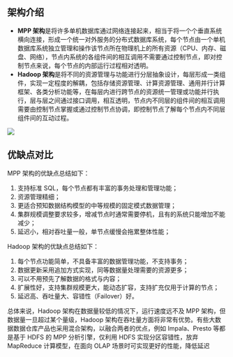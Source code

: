 ## 架构介绍

-   **MPP 架构**是将许多单机数据库通过网络连接起来，相当于将一个个垂直系统横向连接，形成一个统一对外服务的分布式数据库系统，每个节点由一个单机数据库系统独立管理和操作该节点所在物理机上的所有资源（CPU、内存、磁盘、网络），节点内系统的各组件间的相互调用不需要通过控制节点，即对控制节点来说，每个节点的内部运行过程相对透明。
-   **Hadoop 架构**是将不同的资源管理与功能进行分层抽象设计，每层形成一类组件，实现一定程度的解耦，包括存储资源管理、计算资源管理、通用并行计算框架、各类分析功能等，在每层内进行跨节点的资源统一管理或功能并行执行，层与层之间通过接口调用，相互透明，节点内不同层的组件间的相互调用需要由控制节点掌握或通过控制节点协调，即控制节点了解每个节点内不同层组件间的互动过程。

![](https://zhaosi-1253759587.cos.ap-nanjing.myqcloud.com/files/obsidian/picture/20230526200618.png)


## 优缺点对比

MPP 架构的优缺点总结如下：
1. 支持标准 SQL，每个节点都有丰富的事务处理和管理功能；
2. 资源管理精细；
3. 更适合预知数据结构模型的中等规模的固定模式数据管理；
4. 集群规模调整要求较多，增减节点时通常需要停机，且有的系统只能增加不能减少；
5. 延迟小，相对吞吐量一般，单节点缓慢会拖累整体性能；


Hadoop 架构的优缺点总结如下：
1. 每个节点功能简单，不具备丰富的数据管理功能，不支持事务；
2. 数据更新采用追加方式实现，同等数据量处理需要的资源更多；
3. 可以不用预先了解数据的格式与内容；
4. 扩展性好，支持集群规模更大，能动态扩容，支持扩充仅用于计算的节点；
5. 延迟高、吞吐量大、容错性（Failover）好。

总体来说，Hadoop 架构在数据量较低的情况下，运行速度远不及 MPP 架构，但数据量一旦超过某个量级，Hadoop 架构在吞吐量方面将非常有优势。有些大数据数据仓库产品也采用混合架构，以融合两者的优点，例如 Impala、Presto 等都是基于 HDFS 的 MPP 分析引擎，仅利用 HDFS 实现分区容错性，放弃 MapReduce 计算模型，在面向 OLAP 场景时可实现更好的性能，降低延迟